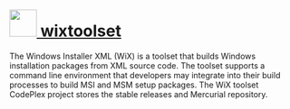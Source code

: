# [<img src="https://cdn.rawgit.com/chocolatey/chocolatey-coreteampackages/bfbac575d697b67c7930af094980146278045677/icons/wixtoolset.png" height="48" width="48" /> wixtoolset](https://chocolatey.org/packages/wixtoolset)

The Windows Installer XML (WiX) is a toolset that builds Windows installation packages from XML source code. The toolset supports a command line environment that developers may integrate into their build processes to build MSI and MSM setup packages. The WiX toolset CodePlex project stores the stable releases and Mercurial repository.

